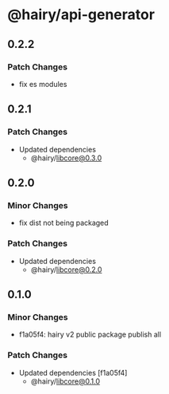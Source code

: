 # @hairy/api-generator

## 0.2.2

### Patch Changes

- fix es modules

## 0.2.1

### Patch Changes

- Updated dependencies
  - @hairy/libcore@0.3.0

## 0.2.0

### Minor Changes

- fix dist not being packaged

### Patch Changes

- Updated dependencies
  - @hairy/libcore@0.2.0

## 0.1.0

### Minor Changes

- f1a05f4: hairy v2 public package publish all

### Patch Changes

- Updated dependencies [f1a05f4]
  - @hairy/libcore@0.1.0
